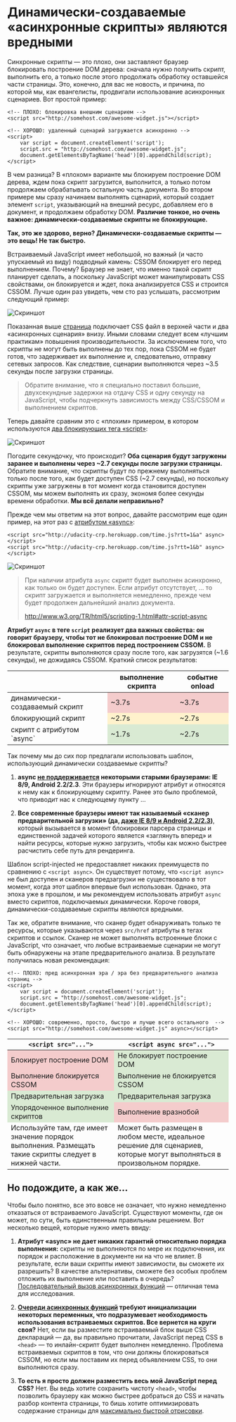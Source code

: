 # Динамически-создаваемые «асинхронные скрипты» являются вредными

Синхронные скрипты — это плохо, они заставляют браузер блокировать построение 
DOM дерева: сначала нужно получить скрипт, выполнить его, а только после этого 
продолжать обработку оставшейся части страницы. Это, конечно, для вас не новость, 
и причина, по которой мы, как евангелисты, продвигали использование асинхронных 
сценариев. Вот простой пример:
    
    <!-- ПЛОХО: блокировка внешним сценарием -->
    <script src="http://somehost.com/awesome-widget.js"></script>
    
    <!-- ХОРОШО: удаленный сценарий загружается асинхронно -->
    <script>
        var script = document.createElement('script');
        script.src = "http://somehost.com/awesome-widget.js";
        document.getElementsByTagName('head')[0].appendChild(script);
    </script>

В чем разница? В «плохом» варианте мы блокируем построение DOM дерева, ждем 
пока скрипт загрузится, выполнится, а только потом продолжаем обрабатывать 
остальную часть документа. Во втором примере мы сразу начинаем выполнять 
сценарий, который создает элемент `script`, указывающий на внешний ресурс, 
добавляем его в документ, и продолжаем обработку DOM. **Различие тонкое, но 
очень важное: динамически-создаваемые скрипты не блокирующие.**

**Так, это же здорово, верно? Динамически-создаваемые скрипты — это вещь! Не 
так быстро.**

Встраиваемый JavaScript имеет небольшой, но важный (и часто упускаемый из виду) 
подводный камень: CSSOM блокирует его перед выполнением. Почему? Браузер не 
знает, что именно такой скрипт планирует сделать, а поскольку JavaScript может 
манипулировать CSS свойствами, он блокируется и ждет, пока анализируется CSS и 
строится CSSOM. Лучше один раз увидеть, чем сто раз услышать, рассмотрим 
следующий пример:

![Скриншот][Блокировка построения CCSOM]

Показанная выше [страница][2] подключает CSS файл в верхней части и два 
«асинхронных сценария» внизу. Иными словами следует всем «лучшим практикам» 
повышения производительности. За исключением того, что скрипты не могут быть 
выполнены до тех пор, пока CSSOM не будет готов, что задерживает их выполнение 
и, следовательно, отправку сетевых запросов. Как следствие, сценарии 
выполняются через ~3.5 секунды после загрузки страницы.

> Обратите внимание, что я специально поставил большие, двухсекундные задержки на
отдачу CSS и одну секунду на JavaScript, чтобы подчеркнуть зависимость 
между CSS/CSSOM и выполнением скриптов.

Теперь давайте сравним это с «плохим» примером, в котором используются 
[два блокирующих тега «script»][3]:

![Скриншот][Использование блокирующих тегов script]

Погодите секундочку, что происходит? **Оба сценария будут загружены заранее и 
выполнены через ~2.7 секунды после загрузки страницы.** Обратите внимание, 
что скрипты будут по прежнему выполняться только после того, как будет доступен 
CSS (~2.7 секунды), но поскольку скрипты уже загружены в тот момент когда 
становится доступен CSSOM, мы можем выполнять их сразу, экономя более секунды 
времени обработки. **Мы всё делали неправильно?**

Прежде чем мы ответим на этот вопрос, давайте рассмотрим еще один пример, на 
этот раз с [атрибутом «async»][5]:

    <script src="http://udacity-crp.herokuapp.com/time.js?rtt=1&a" async></script>
    <script src="http://udacity-crp.herokuapp.com/time.js?rtt=1&b" async></script>

![Скриншот][Использование атрибута async]

> При наличии атрибута `async` скрипт будет выполнен асинхронно, как только 
> он будет доступен. Если атрибут отсутствует, … то скрипт загружается и 
> выполняется немедленно, прежде чем будет продолжен дальнейший анализ 
> документа.
> 
> http://www.w3.org/TR/html5/scripting-1.html#attr-script-async

**Атрибут `async` в теге `script` реализует два важных свойства: он говорит 
браузеру, чтобы тот не блокировал построение DOM и не блокировал выполнение 
скриптов перед построением CSSOM.** В результате, скрипты выполняются сразу 
после того, как загрузятся (~1.6 секунды), не дожидаясь CSSOM. Краткий список 
результатов:

<table class="test-table">
    <thead>
        <tr>
            <th></th>
            <th>выполнение скрипта</th>
            <th>событие onload</th>
        </tr>
    </thead>
    <tbody>
        <tr>
            <td>динамически-создаваемый скрипт</td>
            <td style="background-color: #f4cccc;">~3.7s</td>
            <td style="background-color: #f4cccc;">~3.7s</td>
        </tr>
        <tr>
            <td>блокирующий скрипт</td>
            <td style="background-color: #fff2cc;">~2.7s</td>
            <td style="background-color: #fff2cc;">~2.7s</td>
        </tr>
        <tr>
            <td>скрипт с атрибутом `async`</td>
            <td style="background-color: #d9ead3;">~1.7s</td>
            <td style="background-color: #d9ead3;">~2.7s</td>
        </tr>
    </tbody>
</table>

Так почему мы до сих пор предлагали использовать шаблон, использующий динамически создаваемые скрипты?

1.  **async [не поддерживается][7] некоторыми старыми браузерами: IE 8/9, 
    Android 2.2/2.3**. Эти браузеры игнорируют атрибут и относятся к нему как
    к блокирующему скрипту. Ранее это было проблемой, что приводит нас 
    к следующему пункту …

2.  **Все современные браузеры имеют так называемый «сканер предварительной 
    загрузки» (да, [даже IE 8/9 и Android 2.2/2.3][8])**, который вызывается 
    в момент блокировки парсера страницы и единственной задачей которого 
    является «заглянуть вперед» и найти ресурсы, которые нужно загрузить, 
    чтобы как можно быстрее расчистить себе путь для рендеринга.

Шаблон script-injected не предоставляет никаких преимуществ по сравнению 
с `<script async>`. Он существует потому, что `<script async>` не был доступен 
и сканеров предзагрузки не существовало в тот момент, когда этот шаблон впервые был 
использован. Однако, эта эпоха уже в прошлом, и мы рекомендуем использовать 
атрибут `async` вместо скриптов, подключаемых динамически. Короче говоря, 
динамически-создаваемые скрипты являются вредными.

Так же, обратите внимание, что сканер будет обнаруживать только те ресурсы, 
которые указываются через `src/href` атрибуты в тегах скриптов и ссылок. 
Сканер не может выполнять встроенные блоки с JavaScript, что означает, что 
любые встраиваемые сценарии не могут быть обнаружены на этапе предварительного 
анализа. В результате получилась новая рекомендация:
    
    <!-- ПЛОХО: пред асинхронная эра / эра без предварительного анализа страниц -->
    <script>
        var script = document.createElement('script');
        script.src = "http://somehost.com/awesome-widget.js";
        document.getElementsByTagName('head')[0].appendChild(script);
    </script>
    
    <!-- ХОРОШО: современно, просто, быстро и лучше всего остального  -->
    <script src="http://somehost.com/awesome-widget.js" async></script>

<table class="test-table">
    <thead>
        <tr>
            <th><code>&lt;script src="..."&gt;</code></th>
            <th><code>&lt;script async src="..."&gt;</code></th>
        </tr>
    </thead>
    <tbody>
    <tr>
        <td style="background-color:#f4cccc;">Блокирует построение DOM</td>
        <td style="background-color:#d9ead3;">Не блокирует построение DOM</td>
    </tr>
    <tr>
        <td style="background-color:#f4cccc;">Выполнение блокируется CSSOM</td>
        <td style="background-color:#d9ead3;">Выполнение не блокируется 
        CSSOM</td>
    </tr>
    <tr>
        <td style="background-color:#d9ead3;">Предварительная загрузка</td>
        <td style="background-color:#d9ead3;">Предварительная загрузка</td>
    </tr>
    <tr>
        <td style="background-color:#d9ead3;">Упорядоченное выполнение 
        скриптов</td>
        <td style="background-color:#f4cccc;">Выполнение вразнобой</td>
    </tr>
    <tr>
        <td>Используйте там, где имеет значение порядок выполнения. Размещать 
        такие скрипты следует в нижней части.</td>
        <td>Может быть размещен в любом месте, идеальное решение для сценариев, 
        которые могут выполняться в произвольном порядке.</td>
    </tr>
    </tbody>
</table>

## Но подождите, а как же…

Чтобы было понятно, все это вовсе не означает, что нужно немедленно отказаться 
от встраиваемого JavaScript. Существуют моменты, где он может, по сути, быть
единственным правильным решением. Вот несколько вещей, которые нужно иметь 
ввиду:

1.  **Атрибут «async» не дает никаких гарантий относительно порядка 
    выполнения:** скрипты не выполняются по мере их подключения, их порядок и 
    расположение в документе ни на что не влияет. В результате, если ваши 
    скрипты имеют зависимости, вы сможете их разрешить? В качестве
    альтернативы, сможете без особых проблем отложить их выполнение или 
    поставить в очередь? [Последовательный вызов асинхронных функций][9] — 
    отличная тема для исследования.

2.  **[Очереди асинхронных функций][9] требуют инициализации некоторых
    переменных, что подразумевает необходимость использования встраиваемых
    скриптов. Все вернется на круги своя?** Нет, если вы разместите
    встраиваемый блок выше CSS деклараций — да, вы правильно прочитали, 
    JavaScript перед CSS в `<head>` — то инлайн-скрипт будет выполнен 
    немедленно. Проблема встраиваемых скриптов в том, что они должны 
    блокироваться CSSOM, но если мы поставим их перед объявлением CSS, то они
    выполняются сразу.

3.  **То есть я просто должен разместить весь мой JavaScript перед CSS?** Нет.
    Вы ведь хотите сохранить чистоту `<head>`, чтобы позволить браузеру как
    можно быстрее добраться до CSS и начать разбор контента страницы, то бишь
    хотите оптимизировать содержание страницы для 
    [максимально быстрой отрисовки][10].

 [Блокировка построения CCSOM]: img/xasync-injected.png "Блокировка построения CCSOM"
 [2]: http://jsbin.com/qefefiyi/9/quiet
 [3]: http://jsbin.com/qefefiyi/8/quiet
 [Использование блокирующих тегов script]: img/xasync-blocking.png "Использование блокирующих тегов script"
 [5]: http://jsbin.com/qefefiyi/7/quiet
 [Использование атрибута async]: img/xasync-async.png "Использование атрибута async"
 [7]: http://caniuse.com/#search=async
 [8]: http://andydavies.me/blog/2013/10/22/how-the-browser-pre-loader-makes-pages-load-faster/
 [9]: http://stackoverflow.com/questions/6963779/whats-the-name-of-googla-analytics-async-design-pattern-and-where-is-it-used
 [10]: https://developers.google.com/speed/docs/insights/mobile
